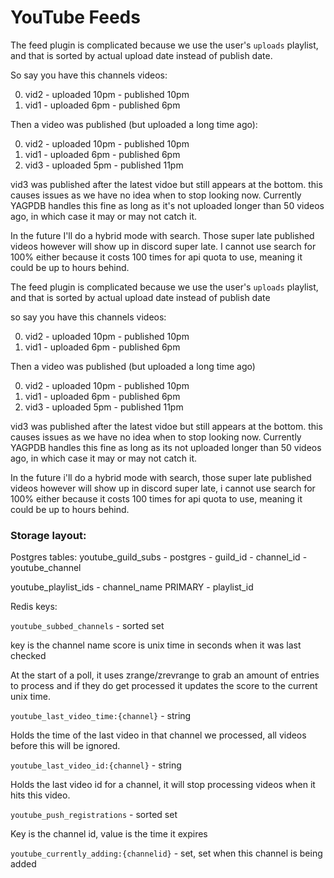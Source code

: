 # YouTube Feeds

The feed plugin is complicated because we use the user's `uploads` playlist, and that is sorted by actual upload date instead of publish date.

So say you have this channels videos:

 0. vid2 - uploaded 10pm - published 10pm
 1. vid1 - uploaded 6pm - published 6pm

Then a video was published (but uploaded a long time ago):

 0. vid2 - uploaded 10pm - published 10pm
 1. vid1 - uploaded 6pm - published 6pm
 2. vid3 - uploaded 5pm - published 11pm

vid3 was published after the latest vidoe but still appears at the bottom. this causes issues as we have no idea when to stop looking now. Currently YAGPDB handles this fine as long as it's not uploaded longer than 50 videos ago, in which case it may or may not catch it.

In the future I'll do a hybrid mode with search. Those super late published videos however will show up in discord super late. I cannot use search for 100% either because it costs 100 times for api quota to use, meaning it could be up to hours behind. 

The feed plugin is complicated because we use the user's `uploads` playlist, and that is sorted by actual upload date instead of publish date

so say you have this channels videos:

 0. vid2 - uploaded 10pm - published 10pm
 1. vid1 - uploaded 6pm - published 6pm

Then a video was published (but uploaded a long time ago)

 0. vid2 - uploaded 10pm - published 10pm
 1. vid1 - uploaded 6pm - published 6pm
 2. vid3 - uploaded 5pm - published 11pm

vid3 was published after the latest vidoe but still appears at the bottom. this causes issues as we have no idea when to stop looking now. Currently YAGPDB handles this fine as long as its not uploaded longer than 50 videos ago, in which case it may or may not catch it.

In the future i'll do a hybrid mode with search, those super late published videos however will show up in discord super late, i cannot use search for 100% either because it costs 100 times for api quota to use, meaning it could be up to hours behind. 

### Storage layout:

Postgres tables: 
youtube_guild_subs - postgres
    - guild_id
    - channel_id
    - youtube_channel

youtube_playlist_ids
    - channel_name PRIMARY
    - playlist_id

Redis keys: 

`youtube_subbed_channels` - sorted set

key is the channel name
score is unix time in seconds when it was last checked

At the start of a poll, it uses zrange/zrevrange to grab an amount of entries to process and if they do get processed it updates the score to the current unix time.


`youtube_last_video_time:{channel}` - string

Holds the time of the last video in that channel we processed, all videos before this will be ignored.

`youtube_last_video_id:{channel}` - string

Holds the last video id for a channel, it will stop processing videos when it hits this video.

`youtube_push_registrations` - sorted set

Key is the channel id, value is the time it expires

`youtube_currently_adding:{channelid}` - set, set when this channel is being added